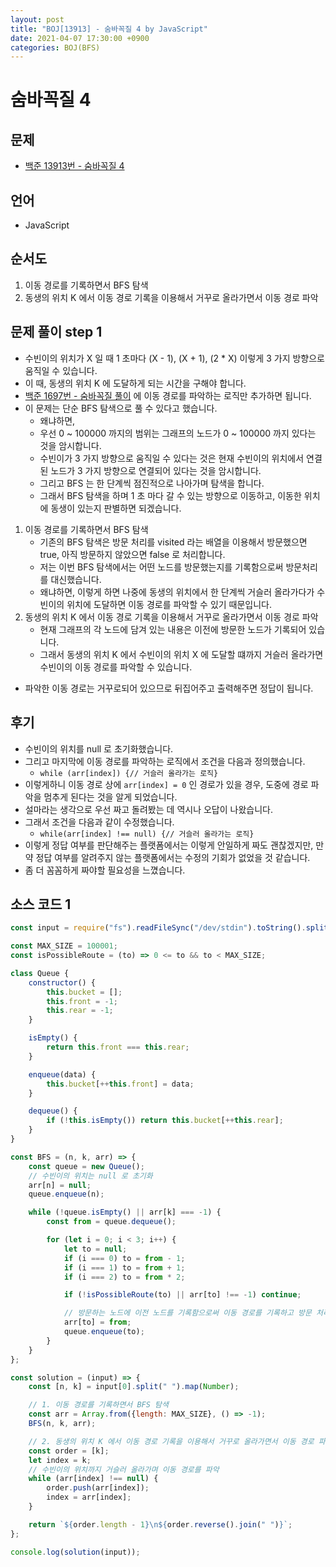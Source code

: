 ```yaml
---
layout: post
title: "BOJ[13913] - 숨바꼭질 4 by JavaScript"
date: 2021-04-07 17:30:00 +0900
categories: BOJ(BFS)
---
```


# 숨바꼭질 4

## 문제

- [백준 13913번 - 숨바꼭질 4](https://www.acmicpc.net/problem/13913)

## 언어

- JavaScript

## 순서도

1. 이동 경로를 기록하면서 BFS 탐색
2. 동생의 위치 K 에서 이동 경로 기록을 이용해서 거꾸로 올라가면서 이동 경로 파악

## 문제 풀이 step 1

- 수빈이의 위치가 X 일 때 1 초마다 (X - 1), (X + 1), (2 \* X) 이렇게 3 가지 방향으로 움직일 수 있습니다.
- 이 때, 동생의 위치 K 에 도달하게 되는 시간을 구해야 합니다.
- [백준 1697번 - 숨바꼭질 풀이](<https://qkrrlgh519.github.io/boj(bfs)/2021/04/06/BOJ-BFS-1697.html>) 에 이동 경로를 파악하는 로직만 추가하면 됩니다.
- 이 문제는 단순 BFS 탐색으로 풀 수 있다고 했습니다.
  - 왜냐하면,
  - 우선 0 ~ 100000 까지의 범위는 그래프의 노드가 0 ~ 100000 까지 있다는 것을 암시합니다.
  - 수빈이가 3 가지 방향으로 움직일 수 있다는 것은 현재 수빈이의 위치에서 연결된 노드가 3 가지 방향으로 연결되어 있다는 것을 암시합니다.
  - 그리고 BFS 는 한 단계씩 점진적으로 나아가며 탐색을 합니다.
  - 그래서 BFS 탐색을 하며 1 초 마다 갈 수 있는 방향으로 이동하고, 이동한 위치에 동생이 있는지 판별하면 되겠습니다.

1. 이동 경로를 기록하면서 BFS 탐색
   - 기존의 BFS 탐색은 방문 처리를 visited 라는 배열을 이용해서 방문했으면 true, 아직 방문하지 않았으면 false 로 처리합니다.
   - 저는 이번 BFS 탐색에서는 어떤 노드를 방문했는지를 기록함으로써 방문처리를 대신했습니다.
   - 왜냐하면, 이렇게 하면 나중에 동생의 위치에서 한 단계씩 거슬러 올라가다가 수빈이의 위치에 도달하면 이동 경로를 파악할 수 있기 때문입니다.
2. 동생의 위치 K 에서 이동 경로 기록을 이용해서 거꾸로 올라가면서 이동 경로 파악
   - 현재 그래프의 각 노드에 담겨 있는 내용은 이전에 방문한 노드가 기록되어 있습니다.
   - 그래서 동생의 위치 K 에서 수빈이의 위치 X 에 도달할 떄까지 거슬러 올라가면 수빈이의 이동 경로를 파악할 수 있습니다.

- 파악한 이동 경로는 거꾸로되어 있으므로 뒤집어주고 출력해주면 정답이 됩니다.

## 후기

- 수빈이의 위치를 null 로 초기화했습니다.
- 그리고 마지막에 이동 경로를 파악하는 로직에서 조건을 다음과 정의했습니다.
  - `while (arr[index]) {// 거슬러 올라가는 로직}`
- 이렇게하니 이동 경로 상에 `arr[index] = 0` 인 경로가 있을 경우, 도중에 경로 파악을 멈추게 된다는 것을 알게 되었습니다.
- 설마라는 생각으로 우선 짜고 돌려봤는 데 역시나 오답이 나왔습니다.
- 그래서 조건을 다음과 같이 수정했습니다.
  - `while(arr[index] !== null) {// 거슬러 올라가는 로직}`
- 이렇게 정답 여부를 판단해주는 플랫폼에서는 이렇게 안일하게 짜도 괜찮겠지만, 만약 정답 여부를 알려주지 않는 플랫폼에서는 수정의 기회가 없었을 것 같습니다.
- 좀 더 꼼꼼하게 짜야할 필요성을 느꼈습니다.

## 소스 코드 1

```jsx
const input = require("fs").readFileSync("/dev/stdin").toString().split("\n");

const MAX_SIZE = 100001;
const isPossibleRoute = (to) => 0 <= to && to < MAX_SIZE;

class Queue {
	constructor() {
		this.bucket = [];
		this.front = -1;
		this.rear = -1;
	}

	isEmpty() {
		return this.front === this.rear;
	}

	enqueue(data) {
		this.bucket[++this.front] = data;
	}

	dequeue() {
		if (!this.isEmpty()) return this.bucket[++this.rear];
	}
}

const BFS = (n, k, arr) => {
	const queue = new Queue();
	// 수빈이의 위치는 null 로 초기화
	arr[n] = null;
	queue.enqueue(n);

	while (!queue.isEmpty() || arr[k] === -1) {
		const from = queue.dequeue();

		for (let i = 0; i < 3; i++) {
			let to = null;
			if (i === 0) to = from - 1;
			if (i === 1) to = from + 1;
			if (i === 2) to = from * 2;

			if (!isPossibleRoute(to) || arr[to] !== -1) continue;

			// 방문하는 노드에 이전 노드를 기록함으로써 이동 경로를 기록하고 방문 처리도 같이 처리
			arr[to] = from;
			queue.enqueue(to);
		}
	}
};

const solution = (input) => {
	const [n, k] = input[0].split(" ").map(Number);

	// 1. 이동 경로를 기록하면서 BFS 탐색
	const arr = Array.from({length: MAX_SIZE}, () => -1);
	BFS(n, k, arr);

	// 2. 동생의 위치 K 에서 이동 경로 기록을 이용해서 거꾸로 올라가면서 이동 경로 파악
	const order = [k];
	let index = k;
	// 수빈이의 위치까지 거슬러 올라가며 이동 경로를 파악
	while (arr[index] !== null) {
		order.push(arr[index]);
		index = arr[index];
	}

	return `${order.length - 1}\n${order.reverse().join(" ")}`;
};

console.log(solution(input));
```
